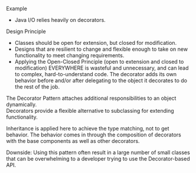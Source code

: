 Example

- Java I/O relies heavily on decorators.

Design Principle

- Classes should be open for extension, but closed for modification.
- Designs that are resilient to change and flexible enough to take on new functionality to meet changing requirements.
- Applying the Open-Closed Principle (open to extension and closed to modification) EVERYWHERE is wasteful and unnecessary, and can lead to complex, hard-to-understand code. The decorator adds its own behavior before and/or after delegating to the object it decorates to do the rest of the job.

The Decorator Pattern attaches additional responsibilities to an object dynamically.  
Decorators provide a flexible alternative to subclassing for extending functionality.

Inheritance is applied here to achieve the type matching, not to get behavior. The behavior comes in through the composition of decorators with the base components as well as other decorators.

Downside:
Using this pattern often result in a large number of small classes that can be overwhelming to a developer trying to use the Decorator-based API.
